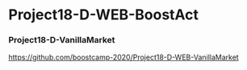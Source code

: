# Project18-D-WEB-BoostAct

### Project18-D-VanillaMarket
https://github.com/boostcamp-2020/Project18-D-WEB-VanillaMarket

